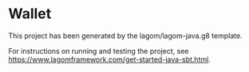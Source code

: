 # Wallet

This project has been generated by the lagom/lagom-java.g8 template. 

For instructions on running and testing the project, see https://www.lagomframework.com/get-started-java-sbt.html.
